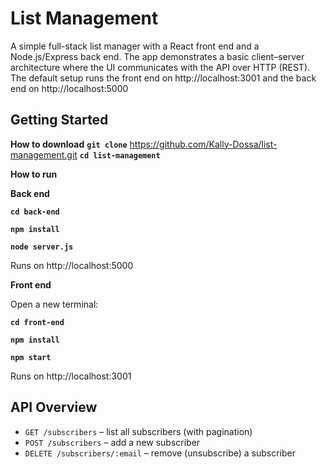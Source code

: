 # List Management

A simple full-stack list manager with a React front end and a Node.js/Express back end. The app demonstrates a basic client–server architecture where the UI communicates with the API over HTTP (REST). 
The default setup runs the front end on http://localhost:3001 and the back end on http://localhost:5000

## Getting Started
**How to download**
**`git clone`**  https://github.com/Kally-Dossa/list-management.git
**`cd list-management`**

**How to run**

**Back end**

**`cd back-end`**

**`npm install`**

**`node server.js`**

Runs on http://localhost:5000

**Front end**

Open a new terminal:

**`cd front-end`**

**`npm install`**

**`npm start`**

Runs on http://localhost:3001

## API Overview
- `GET /subscribers` – list all subscribers (with pagination)
- `POST /subscribers` – add a new subscriber
- `DELETE /subscribers/:email` – remove (unsubscribe) a subscriber
